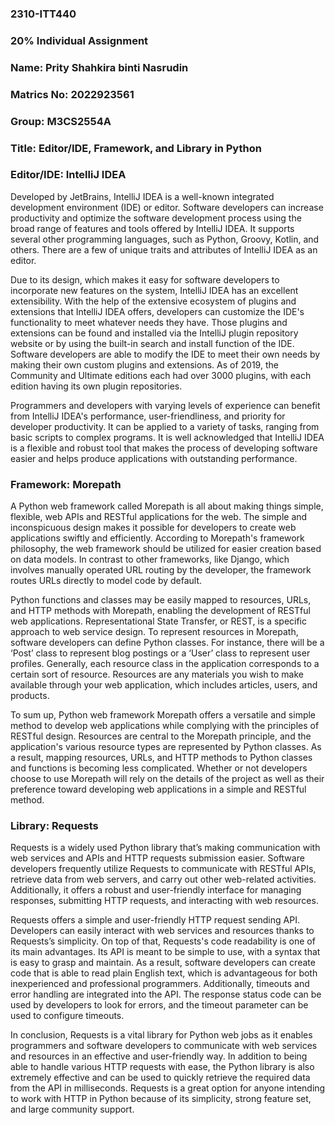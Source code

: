 ### 2310-ITT440 
### 20% Individual Assignment

### Name: Prity Shahkira binti Nasrudin
### Matrics No: 2022923561  
### Group: M3CS2554A

### Title: Editor/IDE, Framework, and Library in Python
### Editor/IDE: IntelliJ IDEA
Developed by JetBrains, IntelliJ IDEA is a well-known integrated development environment (IDE) or editor. Software developers can increase productivity and optimize the software development process using the broad range of features and tools offered by IntelliJ IDEA. It supports several other programming languages, such as Python, Groovy, Kotlin, and others. There are a few of unique traits and attributes of IntelliJ IDEA as an editor.

Due to its design, which makes it easy for software developers to incorporate new features on the system, IntelliJ IDEA has an excellent extensibility. With the help of the extensive ecosystem of plugins and extensions that IntelliJ IDEA offers, developers can customize the IDE's functionality to meet whatever needs they have. Those plugins and extensions can be found and installed via the IntelliJ plugin repository website or by using the built-in search and install function of the IDE. Software developers are able to modify the IDE to meet their own needs by making their own custom plugins and extensions. As of 2019, the Community and Ultimate editions each had over 3000 plugins, with each edition having its own plugin repositories.

Programmers and developers with varying levels of experience can benefit from IntelliJ IDEA's performance, user-friendliness, and priority for developer productivity. It can be applied to a variety of tasks, ranging from basic scripts to complex programs. It is well acknowledged that IntelliJ IDEA is a flexible and robust tool that makes the process of developing software easier and helps produce applications with outstanding performance.

### Framework: Morepath
A Python web framework called Morepath is all about making things simple, flexible, web APIs and RESTful applications for the web. The simple and inconspicuous design makes it possible for developers to create web applications swiftly and efficiently. According to Morepath's framework philosophy, the web framework should be utilized for easier creation based on data models. In contrast to other frameworks, like Django, which involves manually operated URL routing by the developer, the framework routes URLs directly to model code by default. 

Python functions and classes may be easily mapped to resources, URLs, and HTTP methods with Morepath, enabling the development of RESTful web applications. Representational State Transfer, or REST, is a specific approach to web service design. To represent resources in Morepath, software developers can define Python classes. For instance, there will be a ‘Post’ class to represent blog postings or a ‘User’ class to represent user profiles. Generally, each resource class in the application corresponds to a certain sort of resource. Resources are any materials you wish to make available through your web application, which includes articles, users, and products.

To sum up, Python web framework Morepath offers a versatile and simple method to develop web applications while complying with the principles of RESTful design. Resources are central to the Morepath principle, and the application's various resource types are represented by Python classes. As a result, mapping resources, URLs, and HTTP methods to Python classes and functions is becoming less complicated.  Whether or not developers choose to use Morepath will rely on the details of the project as well as their preference toward developing web applications in a simple and RESTful method.

### Library: Requests
Requests is a widely used Python library that’s making communication with web services and APIs and HTTP requests submission easier. Software developers frequently utilize Requests to communicate with RESTful APIs, retrieve data from web servers, and carry out other web-related activities. Additionally, it offers a robust and user-friendly interface for managing responses, submitting HTTP requests, and interacting with web resources.

Requests offers a simple and user-friendly HTTP request sending API. Developers can easily interact with web services and resources thanks to Requests’s simplicity. On top of that, Requests's code readability is one of its main advantages. Its API is meant to be simple to use, with a syntax that is easy to grasp and maintain. As a result, software developers can create code that is able to read plain English text, which is advantageous for both inexperienced and professional programmers. Additionally, timeouts and error handling are integrated into the API. The response status code can be used by developers to look for errors, and the timeout parameter can be used to configure timeouts.

In conclusion, Requests is a vital library for Python web jobs as it enables programmers and software developers to communicate with web services and resources in an effective and user-friendly way. In addition to being able to handle various HTTP requests with ease, the Python library is also extremely effective and can be used to quickly retrieve the required data from the API in milliseconds. Requests is a great option for anyone intending to work with HTTP in Python because of its simplicity, strong feature set, and large community support.
